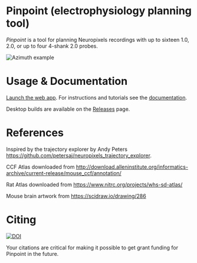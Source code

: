 # Pinpoint (electrophysiology planning tool)

*Pinpoint* is a tool for planning Neuropixels recordings with up to sixteen 1.0, 2.0, or up to four 4-shank 2.0 probes.

![Azimuth example](https://virtualbrainlab.org/_static/images/center.png)

# Usage & Documentation

[Launch the web app](https://data.virtualbrainlab.org/Pinpoint/). For instructions and tutorials see the [documentation](https://virtualbrainlab.org/pinpoint/installation_and_use.html).

Desktop builds are available on the [Releases](https://github.com/VirtualBrainLab/Pinpoint/releases) page.

# References

Inspired by the trajectory explorer by Andy Peters https://github.com/petersaj/neuropixels_trajectory_explorer. 

CCF Atlas downloaded from http://download.alleninstitute.org/informatics-archive/current-release/mouse_ccf/annotation/ 

Rat Atlas downloaded from https://www.nitrc.org/projects/whs-sd-atlas/

Mouse brain artwork from https://scidraw.io/drawing/286

# Citing

[![DOI](https://zenodo.org/badge/439779355.svg)](https://zenodo.org/badge/latestdoi/439779355)

Your citations are critical for making it possible to get grant funding for Pinpoint in the future.
